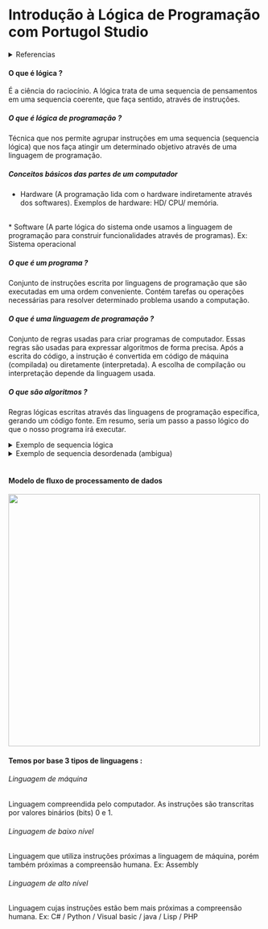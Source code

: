 # Introdução à Lógica de Programação com Portugol Studio

<details>
  <summary>Referencias</summary>
  <a href="https://www.tiobe.com/tiobe-index/">Indice de uso das linguagens no mundo</a>
</details>


#### O que é lógica ?
É a ciência do raciocínio. A lógica trata de uma sequencia de pensamentos em uma sequencia coerente, que faça sentido, através de instruções.
<br/>

##### O que é lógica de programação ?
Técnica que nos permite agrupar instruções em uma sequencia (sequencia lógica) que nos faça atingir um determinado objetivo através de uma linguagem de programação.
<br/>

##### Conceitos básicos das partes de um computador
* Hardware (A programação lida com o hardware indiretamente através dos softwares).
Exemplos de hardware: HD/ CPU/ memória.
<br/>
* Software (A parte lógica do sistema onde usamos a linguagem de programação para construir funcionalidades através de programas).
Ex: Sistema operacional
<br/>

##### O que é um programa ?
Conjunto de instruções escrita por linguagens de programação que são executadas em uma ordem conveniente. Contém tarefas ou operações necessárias para resolver determinado problema usando a computação.
<br/>

##### O que é uma linguagem de programação ?
Conjunto de regras usadas para criar programas de computador. Essas regras são usadas para expressar algoritmos de forma precisa. Após a escrita do código, a instrução é convertida em código de máquina (compilada) ou diretamente (interpretada). A escolha de compilação ou interpretação depende da linguagem usada.
<br/>

##### O que são algoritmos ?
Regras lógicas escritas através das linguagens de programação específica, gerando um código fonte. Em resumo, seria um passo a passo lógico do que o nosso programa irá executar.
<details>
  <summary>Exemplo de sequencia lógica</summary>
  <img src="/Modulo%201%20-%20Fundamentos%20de%20lógica%20e%20computadores/img/001.jpg" width=600px>
</details>
<details>
  <summary>Exemplo de sequencia desordenada (ambigua)</summary>
  <img src="/Modulo%201%20-%20Fundamentos%20de%20lógica%20e%20computadores/img/002.jpg" width=600px>
</details>
<br/>

#### Modelo de fluxo de processamento de dados
<img src="/Modulo%201%20-%20Fundamentos%20de%20lógica%20e%20computadores/img/003.jpg" width=500px>
<br/>

#### Temos por base 3 tipos de linguagens :
###### Linguagem de máquina
Linguagem compreendida pelo computador. As instruções são transcritas por valores binários (bits) 0 e 1.
<br/>

###### Linguagem de baixo nível
Linguagem que utiliza instruções próximas a linguagem de máquina, porém também próximas a compreensão humana. Ex: Assembly
<br/>

###### Linguagem de alto nível
Linguagem cujas instruções estão bem mais próximas a compreensão humana. Ex: C# / Python / Visual basic / java / Lisp / PHP
